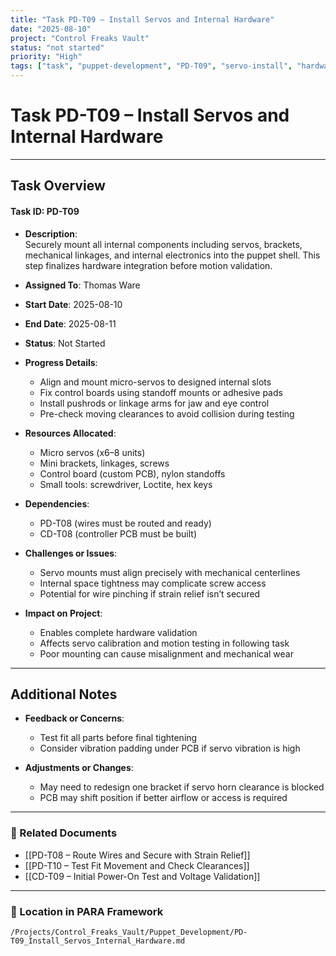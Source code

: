 ```yaml
---
title: "Task PD-T09 – Install Servos and Internal Hardware"
date: "2025-08-10"
project: "Control Freaks Vault"
status: "not started"
priority: "High"
tags: ["task", "puppet-development", "PD-T09", "servo-install", "hardware"]
---
```


# Task PD-T09 – Install Servos and Internal Hardware

---

## Task Overview

#### Task ID: PD-T09

- **Description**:  
  Securely mount all internal components including servos, brackets, mechanical linkages, and internal electronics into the puppet shell. This step finalizes hardware integration before motion validation.

- **Assigned To**: Thomas Ware

- **Start Date**: 2025-08-10  
- **End Date**: 2025-08-11

- **Status**: Not Started

- **Progress Details**:  
  - Align and mount micro-servos to designed internal slots  
  - Fix control boards using standoff mounts or adhesive pads  
  - Install pushrods or linkage arms for jaw and eye control  
  - Pre-check moving clearances to avoid collision during testing

- **Resources Allocated**:
  - Micro servos (x6–8 units)  
  - Mini brackets, linkages, screws  
  - Control board (custom PCB), nylon standoffs  
  - Small tools: screwdriver, Loctite, hex keys

- **Dependencies**:
  - PD-T08 (wires must be routed and ready)  
  - CD-T08 (controller PCB must be built)

- **Challenges or Issues**:
  - Servo mounts must align precisely with mechanical centerlines  
  - Internal space tightness may complicate screw access  
  - Potential for wire pinching if strain relief isn’t secured

- **Impact on Project**:
  - Enables complete hardware validation  
  - Affects servo calibration and motion testing in following task  
  - Poor mounting can cause misalignment and mechanical wear

---

## Additional Notes

- **Feedback or Concerns**:
  - Test fit all parts before final tightening  
  - Consider vibration padding under PCB if servo vibration is high

- **Adjustments or Changes**:
  - May need to redesign one bracket if servo horn clearance is blocked  
  - PCB may shift position if better airflow or access is required

---

### 🔗 Related Documents

- [[PD-T08 – Route Wires and Secure with Strain Relief]]  
- [[PD-T10 – Test Fit Movement and Check Clearances]]  
- [[CD-T09 – Initial Power-On Test and Voltage Validation]]

---

### 📁 Location in PARA Framework

`/Projects/Control_Freaks_Vault/Puppet_Development/PD-T09_Install_Servos_Internal_Hardware.md`

